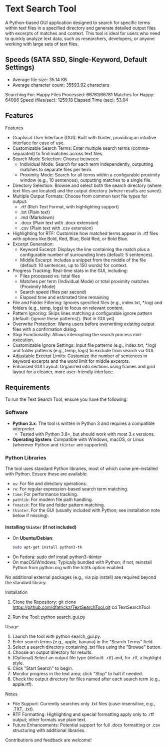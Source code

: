 # Text Search Tool

A Python-based GUI application designed to search for specific terms within text files in a specified directory and generate detailed output files with excerpts of matches and context. This tool is ideal for users who need to quickly analyze text data, such as researchers, developers, or anyone working with large sets of text files.

## Speeds (SATA SSD, Single-Keyword, Default Settings)

- Average file size: 35.14 KB
- Average character count: 35593.92 characters

Searching For: Happy
Files Processed: 66781/66781
Matches for Happy: 64006
Speed (files/sec): 1259.18
Elapsed Time (sec): 53.04

## Features

Features

- Graphical User Interface (GUI): Built with tkinter, providing an intuitive interface for ease of use.
- Customizable Search Terms: Enter multiple search terms (comma-separated) to find matches across text files.
- Search Mode Selection: Choose between:
  - Individual Mode: Search for each term independently, outputting matches to separate files per term.
  - Proximity Mode: Search for all terms within a configurable proximity window (e.g., 10 sentences), outputting matches to a single file.
- Directory Selection: Browse and select both the search directory (where text files are located) and the output directory (where results are saved).
- Multiple Output Formats: Choose from common text file types for output:
  - .rtf (Rich Text Format, with highlighting support)
  - .txt (Plain text)
  - .md (Markdown)
  - .docx (Plain text with .docx extension)
  - .csv (Plain text with .csv extension)
- Highlighting for RTF: Customize how matched terms appear in .rtf files with options like Bold, Red, Blue, Bold Red, or Bold Blue.
- Excerpt Generation:
  - Keyword Excerpt: Displays the line containing the match plus a configurable number of surrounding lines (default: 5 sentences).
  - Middle Excerpt: Includes a snippet from the middle of the file (default: 10 sentences, up to 150 words) for context.
- Progress Tracking: Real-time stats in the GUI, including:
  - Files processed vs. total files
  - Matches per term (Individual Mode) or total proximity matches (Proximity Mode)
  - Search speed (files per second)
  - Elapsed time and estimated time remaining
- File and Folder Filtering: Ignores specified files (e.g., index.txt, *.log) and folders (e.g., temp, logs) to focus on relevant content.
- Pattern Ignoring: Skips lines matching a configurable ignore pattern (default: (ignore these patterns)). (Not in GUI yet)
- Overwrite Protection: Warns users before overwriting existing output files with a confirmation dialog.
- Stop Functionality: Allows interrupting the search process mid-execution.
- Customizable Ignore Settings: Input file patterns (e.g., index.txt, *.log) and folder patterns (e.g., temp, logs) to exclude from search via GUI.
- Adjustable Excerpt Limits: Customize the number of sentences in keyword excerpts and the word limit for middle excerpts.
- Enhanced GUI Layout: Organized into sections using frames and grid layout for a cleaner, more user-friendly interface.

## Requirements

To run the Text Search Tool, ensure you have the following:

### Software
- **Python 3.x**: The tool is written in Python 3 and requires a compatible interpreter.
  - Tested with Python 3.8+, but should work with most 3.x versions.
- **Operating System**: Compatible with Windows, macOS, or Linux (wherever Python and `tkinter` are supported).

### Python Libraries
The tool uses standard Python libraries, most of which come pre-installed with Python. Ensure these are available:
- `os`: For file and directory operations.
- `re`: For regular expression-based search term matching.
- `time`: For performance tracking.
- `pathlib`: For modern file path handling.
- `fnmatch`: For file and folder pattern matching.
- `tkinter`: For the GUI (usually included with Python; see installation note below if missing).

#### Installing `tkinter` (if not included)
- On **Ubuntu/Debian**:
  ```bash
  sudo apt-get install python3-tk

- On Fedora:
  sudo dnf install python3-tkinter
- On macOS/Windows: Typically bundled with Python; if not, reinstall Python from python.org with the tcl/tk option enabled.

No additional external packages (e.g., via pip install) are required beyond the standard library.

Installation

1. Clone the Repository:
   git clone https://github.com/dfatrickz/TextSearchTool.git
   cd TextSearchTool

2. Run the Tool:
   python search_gui.py

Usage

1. Launch the tool with python search_gui.py.
2. Enter search terms (e.g., apple, banana) in the "Search Terms" field.
3. Select a search directory containing .txt files using the "Browse" button.
4. Choose an output directory for results.
5. (Optional) Select an output file type (default: .rtf) and, for .rtf, a highlight style.
6. Click "Start Search" to begin.
7. Monitor progress in the text area; click "Stop" to halt if needed.
8. Check the output directory for files named after each search term (e.g., apple.rtf).

Notes
- File Support: Currently searches only .txt files (case-insensitive, e.g., .TXT, .txt).
- RTF Formatting: Highlighting and special formatting apply only to .rtf output; other formats use plain text.
- Future Enhancements: Potential support for full .docx formatting or .csv structuring with additional libraries.

Contributions and feedback are welcome!







